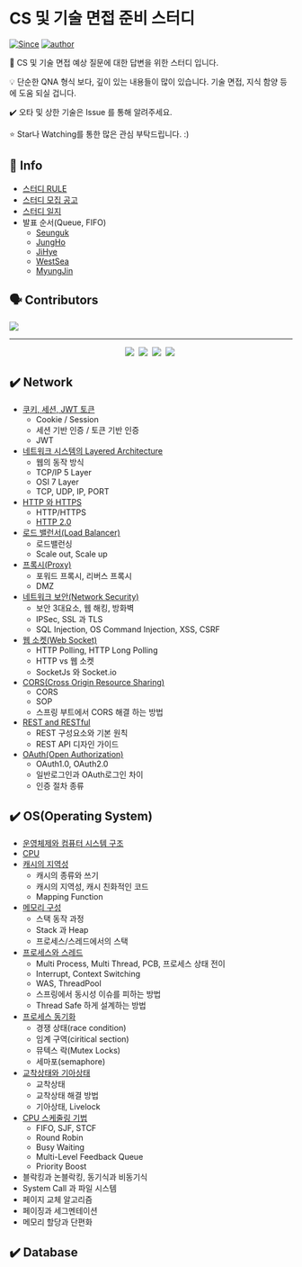 # CS 및 기술 면접 준비 스터디

[![Since](https://img.shields.io/badge/since-2021.11.29-333333.svg?style=flat-square)](https://github.com/NKLCWDT)
[![author](https://img.shields.io/badge/author-nklcwdt-0066FF.svg?style=flat-square)](https://github.com/NKLCWDT)

📝 CS 및 기술 면접 예상 질문에 대한 답변을 위한 스터디 입니다.

💡 단순한 QNA 형식 보다, 깊이 있는 내용들이 많이 있습니다. 기술 면접, 지식 함양 등에 도움 되실 겁니다.

✔️ 오타 및 상한 기술은 Issue 를 통해 알려주세요.

⭐ Star나 Watching를 통한 많은 관심 부탁드립니다. :)

## 📢 Info

- [스터디 RULE](https://baekjh.notion.site/NKLCWDT-f29b0d5c5194408dabf4532ce556d1fe)
- [스터디 모집 공고](https://okky.kr/article/1104939?note=2590724)
- [스터디 일지](https://baekjh.notion.site/CS-e4c215ee99b64a60a6c367aad37ca5fd)
- 발표 순서(Queue, FIFO)
  - [Seunguk](https://github.com/rlatmd0829)
  - [JungHo](https://github.com/BAEKJungHo)
  - [JiHye](https://github.com/jola7373)
  - [WestSea](https://github.com/westssun)
  - [MyungJin](https://github.com/ann-mj)

## 🗣 Contributors

<a href="https://github.com/NKLCWDT/cs/graphs/contributors">
  <img src="https://contrib.rocks/image?repo=NKLCWDT/cs" />
</a>

-------------

<p align="center">
  <a href="https://techvu.dev/"><img src="https://img.shields.io/badge/Blog%20:%20techvu-blue?style=for-the-badge&logo=aurelia&logoColor=#00005F&link=https://techvu.dev/"/></a>&nbsp
    <a href="https://devfunny.tistory.com/"><img src="https://img.shields.io/badge/Blog%20:%20devfunny-black?style=for-the-badge&logo=aurelia&logoColor=fff&link=https://devfunny.tistory.com/"/></a>&nbsp
      <a href="https://wookcode.tistory.com/"><img src="https://img.shields.io/badge/Blog%20:%20wookcode-green?style=for-the-badge&logo=aurelia&logoColor=2322F0&link=https://wookcode.tistory.com/"/></a>&nbsp
        <a href="https://velog.io/@annmj/"><img src="https://img.shields.io/badge/Blog%20:%20annmj-purple?style=for-the-badge&logo=aurelia&logoColor=FFB71B&link=https://velog.io/@annmj/"/></a>&nbsp
</p>

## ✔️ Network

- [쿠키, 세션, JWT 토큰](https://github.com/NKLCWDT/cs/blob/main/Network/Cookie%2C%20Session%2C%20JWT.md)
  - Cookie / Session
  - 세션 기반 인증 / 토큰 기반 인증
  - JWT
- [네트워크 시스템의 Layered Architecture](https://github.com/NKLCWDT/cs/blob/main/Network/%EB%84%A4%ED%8A%B8%EC%9B%8C%ED%81%AC%20%EC%8B%9C%EC%8A%A4%ED%85%9C%EC%9D%98%20Layered%20Architecutre.md)
  - 웹의 동작 방식
  - TCP/IP 5 Layer
  - OSI 7 Layer
  - TCP, UDP, IP, PORT
- [HTTP 와 HTTPS](https://github.com/NKLCWDT/cs/blob/main/Network/http%EC%99%80%20https.md)
  - HTTP/HTTPS
  - [HTTP 2.0](https://github.com/NKLCWDT/cs/blob/main/Network/http%EC%9D%98%20%EC%A7%84%ED%99%94.md)
- [로드 밸런서(Load Balancer)](https://github.com/NKLCWDT/cs/blob/main/Network/%EB%84%A4%ED%8A%B8%EC%9B%8C%ED%81%AC%20%EC%8A%A4%EC%9C%84%EC%B9%98%EC%9D%98%20%EB%A1%9C%EB%93%9C%EB%B0%B8%EB%9F%B0%EC%84%9C.md)
  - 로드밸런싱
  - Scale out, Scale up
- [프록시(Proxy)](https://github.com/NKLCWDT/cs/blob/main/Network/%ED%94%84%EB%A1%9D%EC%8B%9C.md)
  - 포워드 프록시, 리버스 프록시
  - DMZ
- [네트워크 보안(Network Security)](https://github.com/NKLCWDT/cs/blob/main/Network/%EB%84%A4%ED%8A%B8%EC%9B%8C%ED%81%AC%20%EB%B3%B4%EC%95%88(Network%20Security).md)
    - 보안 3대요소, 웹 해킹, 방화벽
    - IPSec, SSL 과 TLS
    - SQL Injection, OS Command Injection, XSS, CSRF
- [웹 소켓(Web Socket)](https://github.com/NKLCWDT/cs/blob/main/Network/%EC%9B%B9%EC%86%8C%EC%BC%93.md)
    - HTTP Polling, HTTP Long Polling
    - HTTP vs 웹 소켓
    - SocketJs 와 Socket.io
- [CORS(Cross Origin Resource Sharing)](https://github.com/NKLCWDT/cs/blob/main/Network/CORS.md)
    - CORS
    - SOP
    - 스프링 부트에서 CORS 해결 하는 방법
- [REST and RESTful](https://github.com/NKLCWDT/cs/blob/main/Network/Rest.md)
    - REST 구성요소와 기본 원칙
    - REST API 디자인 가이드
- [OAuth(Open Authorization)](https://github.com/NKLCWDT/cs/blob/main/Network/OAuth.md)
    - OAuth1.0, OAuth2.0
    - 일반로그인과 OAuth로그인 차이
    - 인증 절차 종류

## ✔️ OS(Operating System)

- [운영체제와 컴퓨터 시스템 구조](https://github.com/NKLCWDT/cs/blob/main/Operating%20System/%EC%9A%B4%EC%98%81%EC%B2%B4%EC%A0%9C%EC%99%80%20%EC%BB%B4%ED%93%A8%ED%84%B0%20%EC%8B%9C%EC%8A%A4%ED%85%9C%20%EA%B5%AC%EC%A1%B0.md)
- [CPU](https://github.com/NKLCWDT/cs/blob/main/Operating%20System/CPU.md)
- [캐시의 지역성](https://github.com/NKLCWDT/cs/blob/main/Operating%20System/%EC%BA%90%EC%8B%9C%EC%9D%98%20%EC%A7%80%EC%97%AD%EC%84%B1.md)
  - 캐시의 종류와 쓰기
  - 캐시의 지역성, 캐시 친화적인 코드
  - Mapping Function
- [메모리 구성](https://github.com/NKLCWDT/cs/blob/main/Operating%20System/Stack_Heap.md)
  - 스택 동작 과정
  - Stack 과 Heap
  - 프로세스/스레드에서의 스택
- [프로세스와 스레드](https://github.com/NKLCWDT/cs/blob/main/Operating%20System/%ED%94%84%EB%A1%9C%EC%84%B8%EC%8A%A4%EC%99%80%20%EC%93%B0%EB%A0%88%EB%93%9C.md)
  - Multi Process, Multi Thread, PCB, 프로세스 상태 전이
  - Interrupt, Context Switching
  - WAS, ThreadPool
  - 스프링에서 동시성 이슈를 피하는 방법
  - Thread Safe 하게 설계하는 방법
- [프로세스 동기화](https://github.com/NKLCWDT/cs/blob/main/Operating%20System/%ED%94%84%EB%A1%9C%EC%84%B8%EC%8A%A4%20%EB%8F%99%EA%B8%B0%ED%99%94.md)
  - 경쟁 상태(race condition)
  - 임계 구역(ciritical section)
  - 뮤텍스 락(Mutex Locks)
  - 세마포(semaphore)
- [교착상태와 기아상태](https://github.com/NKLCWDT/cs/blob/main/Operating%20System/%EA%B5%90%EC%B0%A9%EC%83%81%ED%83%9C%EC%99%80%20%EA%B8%B0%EC%95%84%EC%83%81%ED%83%9C.md)
  - 교착상태
  - 교착상태 해결 방법
  - 기아상태, Livelock
- [CPU 스케줄링 기법](https://github.com/NKLCWDT/cs/blob/main/Operating%20System/CPU%20%EC%8A%A4%EC%BC%80%EC%A4%84%EB%A7%81.md)
  - FIFO, SJF, STCF
  - Round Robin
  - Busy Waiting
  - Multi-Level Feedback Queue
  - Priority Boost
- 블락킹과 논블락킹, 동기식과 비동기식
- System Call 과 파일 시스템
- 페이지 교체 알고리즘
- 페이징과 세그멘테이션
- 메모리 할당과 단편화

## ✔️ Database
